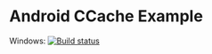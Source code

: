 # Android CCache Example
Windows: [![Build status](https://ci.appveyor.com/api/projects/status/66cuj2wr65f0dira?svg=true)](https://ci.appveyor.com/project/jomof/androidccacheexample)
